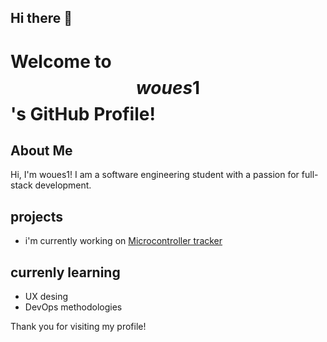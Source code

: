 ## Hi there 👋

# Welcome to $$woues1$$'s GitHub Profile!

## About Me
Hi, I'm woues1! I am a software engineering student with a passion for full-stack development.

## projects
- i'm currently working on [Microcontroller tracker](https://github.com/0x6A4B/OTP1) 

## currenly learning
- UX desing
- DevOps methodologies


Thank you for visiting my profile!

<!--
**woues1/woues1** is a ✨ _special_ ✨ repository because its `README.md` (this file) appears on your GitHub profile.

Here are some ideas to get you started:

- 🔭 I’m currently working on ...
- 🌱 I’m currently learning ...
- 👯 I’m looking to collaborate on ...
- 🤔 I’m looking for help with ...
- 💬 Ask me about ...
- 📫 How to reach me: ...
- 😄 Pronouns: ...
- ⚡ Fun fact: ...
-->
